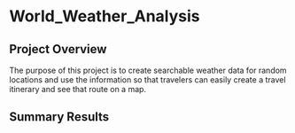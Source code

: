 # World_Weather_Analysis

## Project Overview

The purpose of this project is to create searchable weather data for random locations and use the information so that travelers can easily create a travel itinerary and see that route on a map.

## Summary Results
